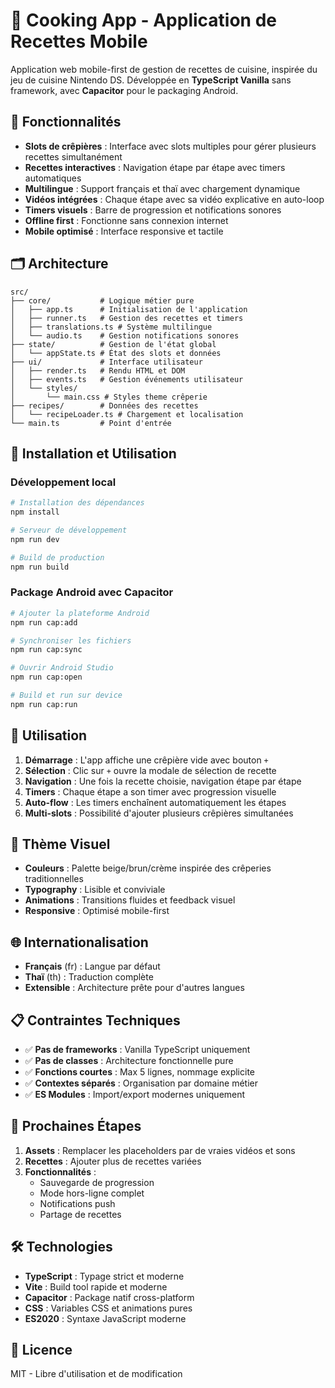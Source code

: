 # 🥞 Cooking App - Application de Recettes Mobile

Application web mobile-first de gestion de recettes de cuisine, inspirée du jeu de cuisine Nintendo DS. Développée en **TypeScript Vanilla** sans framework, avec **Capacitor** pour le packaging Android.

## 🎯 Fonctionnalités

- **Slots de crêpières** : Interface avec slots multiples pour gérer plusieurs recettes simultanément
- **Recettes interactives** : Navigation étape par étape avec timers automatiques
- **Multilingue** : Support français et thaï avec chargement dynamique
- **Vidéos intégrées** : Chaque étape avec sa vidéo explicative en auto-loop
- **Timers visuels** : Barre de progression et notifications sonores
- **Offline first** : Fonctionne sans connexion internet
- **Mobile optimisé** : Interface responsive et tactile

## 🗂️ Architecture

```
src/
├── core/           # Logique métier pure
│   ├── app.ts      # Initialisation de l'application
│   ├── runner.ts   # Gestion des recettes et timers
│   ├── translations.ts # Système multilingue
│   └── audio.ts    # Gestion notifications sonores
├── state/          # Gestion de l'état global
│   └── appState.ts # État des slots et données
├── ui/             # Interface utilisateur
│   ├── render.ts   # Rendu HTML et DOM
│   ├── events.ts   # Gestion événements utilisateur
│   └── styles/
│       └── main.css # Styles theme crêperie
├── recipes/        # Données des recettes
│   └── recipeLoader.ts # Chargement et localisation
└── main.ts         # Point d'entrée
```

## 🚀 Installation et Utilisation

### Développement local

```bash
# Installation des dépendances
npm install

# Serveur de développement
npm run dev

# Build de production
npm run build
```

### Package Android avec Capacitor

```bash
# Ajouter la plateforme Android
npm run cap:add

# Synchroniser les fichiers
npm run cap:sync

# Ouvrir Android Studio
npm run cap:open

# Build et run sur device
npm run cap:run
```

## 📱 Utilisation

1. **Démarrage** : L'app affiche une crêpière vide avec bouton `+`
2. **Sélection** : Clic sur `+` ouvre la modale de sélection de recette
3. **Navigation** : Une fois la recette choisie, navigation étape par étape
4. **Timers** : Chaque étape a son timer avec progression visuelle
5. **Auto-flow** : Les timers enchaînent automatiquement les étapes
6. **Multi-slots** : Possibilité d'ajouter plusieurs crêpières simultanées

## 🎨 Thème Visuel

- **Couleurs** : Palette beige/brun/crème inspirée des crêperies traditionnelles
- **Typography** : Lisible et conviviale
- **Animations** : Transitions fluides et feedback visuel
- **Responsive** : Optimisé mobile-first

## 🌐 Internationalisation

- **Français** (fr) : Langue par défaut
- **Thaï** (th) : Traduction complète
- **Extensible** : Architecture prête pour d'autres langues

## 📋 Contraintes Techniques

- ✅ **Pas de frameworks** : Vanilla TypeScript uniquement
- ✅ **Pas de classes** : Architecture fonctionnelle pure
- ✅ **Fonctions courtes** : Max 5 lignes, nommage explicite
- ✅ **Contextes séparés** : Organisation par domaine métier
- ✅ **ES Modules** : Import/export modernes uniquement

## 🎯 Prochaines Étapes

1. **Assets** : Remplacer les placeholders par de vraies vidéos et sons
2. **Recettes** : Ajouter plus de recettes variées
3. **Fonctionnalités** : 
   - Sauvegarde de progression
   - Mode hors-ligne complet
   - Notifications push
   - Partage de recettes

## 🛠️ Technologies

- **TypeScript** : Typage strict et moderne
- **Vite** : Build tool rapide et moderne  
- **Capacitor** : Package natif cross-platform
- **CSS** : Variables CSS et animations pures
- **ES2020** : Syntaxe JavaScript moderne

## 📄 Licence

MIT - Libre d'utilisation et de modification 
